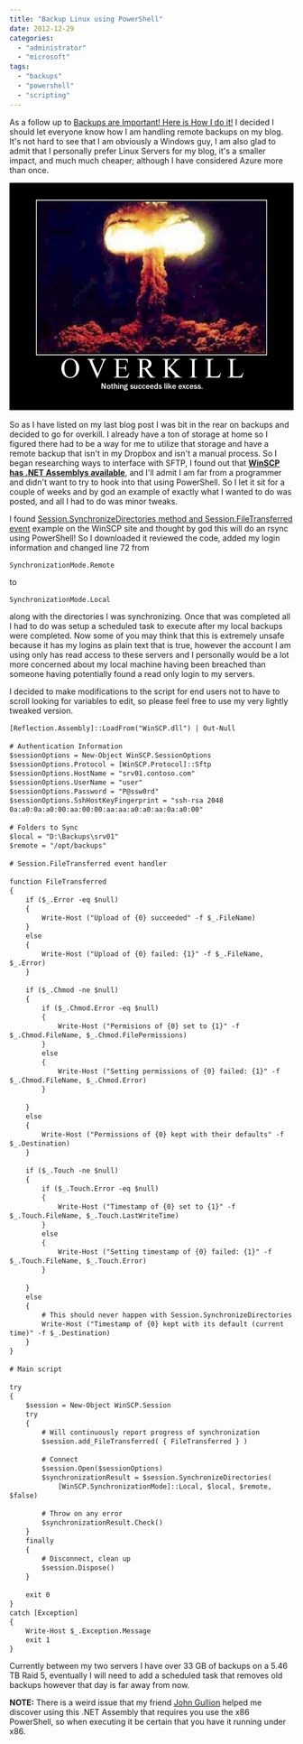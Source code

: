 ```yaml
---
title: "Backup Linux using PowerShell"
date: 2012-12-29
categories: 
  - "administrator"
  - "microsoft"
tags: 
  - "backups"
  - "powershell"
  - "scripting"
---
```


As a follow up to [Backups are Important! Here is How I do it!](http://mattblogsit.com/oob/backups-are-important-here-is-how-i-do-it "Backups are Important! Here is How I do it!") I decided I should let everyone know how I am handling remote backups on my blog. It's not hard to see that I am obviously a Windows guy, I am also glad to admit that I personally prefer Linux Servers for my blog, it's a smaller impact, and much much cheaper; although I have considered Azure more than once.

![Weapon-overkill](images/Weapon-overkill.jpg)

So as I have listed on my last blog post I was bit in the rear on backups and decided to go for overkill. I already have a ton of storage at home so I figured there had to be a way for me to utilize that storage and have a remote backup that isn't in my Dropbox and isn't a manual process. So I began researching ways to interface with SFTP, I found out that **[WinSCP has .NET Assemblys available](http://winscp.net/eng/docs/library#downloading_and_installing_the_assembly)**, and I'll admit I am far from a programmer and didn't want to try to hook into that using PowerShell. So I let it sit for a couple of weeks and by god an example of exactly what I wanted to do was posted, and all I had to do was minor tweaks.

<!--more-->

I found [Session.SynchronizeDirectories method and Session.FileTransferred event](http://winscp.net/eng/docs/library_session_synchronizedirectories#example) example on the WinSCP site and thought by god this will do an rsync using PowerShell! So I downloaded it reviewed the code, added my login information and changed line 72 from

```
SynchronizationMode.Remote
```

to

```
SynchronizationMode.Local
```

along with the directories I was synchronizing. Once that was completed all I had to do was setup a scheduled task to execute after my local backups were completed. Now some of you may think that this is extremely unsafe because it has my logins as plain text that is true, however the account I am using only has read access to these servers and I personally would be a lot more concerned about my local machine having been breached than someone having potentially found a read only login to my servers.

I decided to make modifications to the script for end users not to have to scroll looking for variables to edit, so please feel free to use my very lightly tweaked version.

```
[Reflection.Assembly]::LoadFrom("WinSCP.dll") | Out-Null

# Authentication Information
$sessionOptions = New-Object WinSCP.SessionOptions
$sessionOptions.Protocol = [WinSCP.Protocol]::Sftp
$sessionOptions.HostName = "srv01.contoso.com"
$sessionOptions.UserName = "user"
$sessionOptions.Password = "P@ssw0rd"
$sessionOptions.SshHostKeyFingerprint = "ssh-rsa 2048 0a:a0:0a:a0:00:aa:00:00:aa:aa:a0:a0:aa:0a:a0:00"

# Folders to Sync
$local = "D:\Backups\srv01"
$remote = "/opt/backups"

# Session.FileTransferred event handler

function FileTransferred
{
    if ($_.Error -eq $null)
    {
        Write-Host ("Upload of {0} succeeded" -f $_.FileName)
    }
    else
    {
        Write-Host ("Upload of {0} failed: {1}" -f $_.FileName, $_.Error)
    }

    if ($_.Chmod -ne $null)
    {
        if ($_.Chmod.Error -eq $null)
        {
            Write-Host ("Permisions of {0} set to {1}" -f $_.Chmod.FileName, $_.Chmod.FilePermissions)
        }
        else
        {
            Write-Host ("Setting permissions of {0} failed: {1}" -f $_.Chmod.FileName, $_.Chmod.Error)
        }

    }
    else
    {
        Write-Host ("Permissions of {0} kept with their defaults" -f $_.Destination)
    }

    if ($_.Touch -ne $null)
    {
        if ($_.Touch.Error -eq $null)
        {
            Write-Host ("Timestamp of {0} set to {1}" -f $_.Touch.FileName, $_.Touch.LastWriteTime)
        }
        else
        {
            Write-Host ("Setting timestamp of {0} failed: {1}" -f $_.Touch.FileName, $_.Touch.Error)
        }

    }
    else
    {
        # This should never happen with Session.SynchronizeDirectories
        Write-Host ("Timestamp of {0} kept with its default (current time)" -f $_.Destination)
    }
}

# Main script

try
{
    $session = New-Object WinSCP.Session
    try
    {
        # Will continuously report progress of synchronization
        $session.add_FileTransferred( { FileTransferred } )

        # Connect
        $session.Open($sessionOptions)
        $synchronizationResult = $session.SynchronizeDirectories(
            [WinSCP.SynchronizationMode]::Local, $local, $remote, $false)

        # Throw on any error
        $synchronizationResult.Check()
    }
    finally
    {
        # Disconnect, clean up
        $session.Dispose()
    }

    exit 0
}
catch [Exception]
{
    Write-Host $_.Exception.Message
    exit 1
}
```

Currently between my two servers I have over 33 GB of backups on a 5.46 TB Raid 5, eventually I will need to add a scheduled task that removes old backups however that day is far away from now.

**NOTE:** There is a weird issue that my friend [John Gullion](https://twitter.com/bearstuff) helped me discover using this .NET Assembly that requires you use the x86 PowerShell, so when executing it be certain that you have it running under x86.

